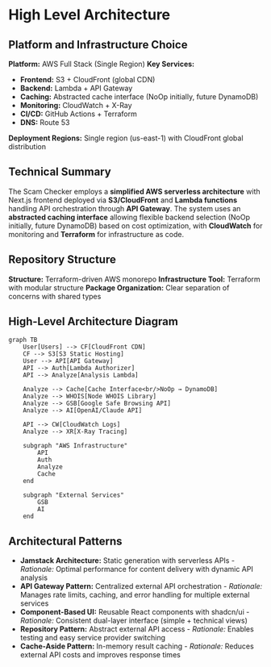 # High Level Architecture

## Platform and Infrastructure Choice

**Platform:** AWS Full Stack (Single Region)
**Key Services:** 
- **Frontend:** S3 + CloudFront (global CDN)
- **Backend:** Lambda + API Gateway  
- **Caching:** Abstracted cache interface (NoOp initially, future DynamoDB)
- **Monitoring:** CloudWatch + X-Ray
- **CI/CD:** GitHub Actions + Terraform
- **DNS:** Route 53

**Deployment Regions:** Single region (us-east-1) with CloudFront global distribution

## Technical Summary

The Scam Checker employs a **simplified AWS serverless architecture** with Next.js frontend deployed via **S3/CloudFront** and **Lambda functions** handling API orchestration through **API Gateway**. The system uses an **abstracted caching interface** allowing flexible backend selection (NoOp initially, future DynamoDB) based on cost optimization, with **CloudWatch** for monitoring and **Terraform** for infrastructure as code.

## Repository Structure

**Structure:** Terraform-driven AWS monorepo
**Infrastructure Tool:** Terraform with modular structure
**Package Organization:** Clear separation of concerns with shared types

## High-Level Architecture Diagram

```mermaid
graph TB
    User[Users] --> CF[CloudFront CDN]
    CF --> S3[S3 Static Hosting]
    User --> API[API Gateway]
    API --> Auth[Lambda Authorizer]
    API --> Analyze[Analysis Lambda]
    
    Analyze --> Cache[Cache Interface<br/>NoOp → DynamoDB]
    Analyze --> WHOIS[Node WHOIS Library]
    Analyze --> GSB[Google Safe Browsing API]
    Analyze --> AI[OpenAI/Claude API]
    
    API --> CW[CloudWatch Logs]
    Analyze --> XR[X-Ray Tracing]
    
    subgraph "AWS Infrastructure"
        API
        Auth
        Analyze
        Cache
    end
    
    subgraph "External Services"
        GSB
        AI
    end
```

## Architectural Patterns

- **Jamstack Architecture:** Static generation with serverless APIs - _Rationale:_ Optimal performance for content delivery with dynamic API analysis
- **API Gateway Pattern:** Centralized external API orchestration - _Rationale:_ Manages rate limits, caching, and error handling for multiple external services
- **Component-Based UI:** Reusable React components with shadcn/ui - _Rationale:_ Consistent dual-layer interface (simple + technical views)
- **Repository Pattern:** Abstract external API access - _Rationale:_ Enables testing and easy service provider switching
- **Cache-Aside Pattern:** In-memory result caching - _Rationale:_ Reduces external API costs and improves response times
